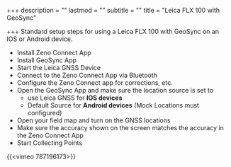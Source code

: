 +++
description = ""
lastmod = ""
subtitle = ""
title = "Leica FLX 100 with GeoSync"

+++
Standard setup steps for using a Leica FLX 100 with GeoSync on an IOS or Android device.

* Install Zeno Connect App
* Install GeoSync App
* Start the Leica GNSS Device
* Connect to the Zeno Connect App via Bluetooth
* Configure the Zeno Connect app for corrections, etc.
* Open the GeoSync App and make sure the location source is set to
  * use Leica GNSS for **IOS devices**
  * Default Source for **Android devices** (Mock Locations must configured)
* Open your field map and turn on the GNSS locations
* Make sure the accuracy shown on the screen matches the accuracy in the Zeno Connect App
* Start Collecting Points

{{<vimeo 787196173>}}